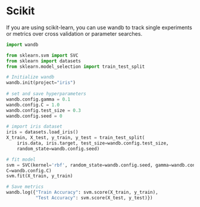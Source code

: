# Scikit

If you are using scikit-learn, you can use wandb to track single experiments or metrics over cross validation or parameter searches.

```python
import wandb

from sklearn.svm import SVC
from sklearn import datasets
from sklearn.model_selection import train_test_split

# Initialize wandb
wandb.init(project="iris")
  
# set and save hyperparameters         
wandb.config.gamma = 0.1
wandb.config.C = 1.0
wandb.config.test_size = 0.3
wandb.config.seed = 0

# import iris dataset
iris = datasets.load_iris()
X_train, X_test, y_train, y_test = train_test_split(
    iris.data, iris.target, test_size=wandb.config.test_size, 
    random_state=wandb.config.seed)

# fit model
svm = SVC(kernel='rbf', random_state=wandb.config.seed, gamma=wandb.config.gamma, \
C=wandb.config.C)
svm.fit(X_train, y_train)

# Save metrics
wandb.log({"Train Accuracy": svm.score(X_train, y_train),
           "Test Accuracy": svm.score(X_test, y_test)})
```

